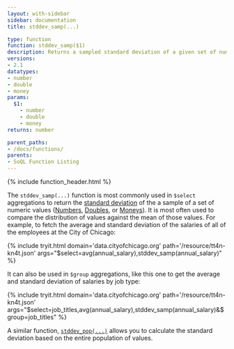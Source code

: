 ```yaml
---
layout: with-sidebar
sidebar: documentation
title: stddev_samp(...)

type: function
function: stddev_samp($1)
description: Returns a sampled standard deviation of a given set of numbers 
versions:
- 2.1
datatypes:
- number
- double
- money
params:
  $1:
    - number
    - double
    - money
returns: number

parent_paths: 
- /docs/functions/
parents: 
- SoQL Function Listing 
---
```


{% include function_header.html %}

The `stddev_samp(...)` function is most commonly used in `$select` aggregations to return the [standard deviation](https://en.wikipedia.org/wiki/Standard_deviation) of the a sample of a set of numeric values ([Numbers](/docs/datatypes/number.html), [Doubles](/docs/datatypes/double.html), or [Moneys](/docs/datatypes/money.html)). It is most often used to compare the distribution of values against the mean of those values. For example, to fetch the average and standard deviation of the salaries of all of the employees at the City of Chicago:

{% include tryit.html domain='data.cityofchicago.org' path='/resource/tt4n-kn4t.json' args="$select=avg(annual_salary),stddev_samp(annual_salary)" %}

It can also be used in `$group` aggregations, like this one to get the average and standard deviation of salaries by job type:

{% include tryit.html domain='data.cityofchicago.org' path='/resource/tt4n-kn4t.json' args="$select=job_titles,avg(annual_salary),stddev_samp(annual_salary)&$group=job_titles" %}

A similar function, [`stddev_pop(...)`](/docs/functions/stddev_pop.html) allows you to calculate the standard deviation based on the entire population of values.
